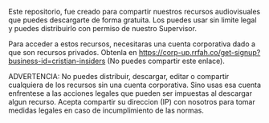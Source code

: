 Este repositorio, fue creado para compartir nuestros recursos audiovisuales que puedes descargarte de forma gratuita.
Los puedes usar sin limite legal y puedes distribuirlo con permiso de nuestro Supervisor.

Para acceder a estos recursos, necesitaras una cuenta corporativa dado a que son recursos privados.
Obtenla en https://corp-up.rrfah.co/get-signup?business-id=cristian-insiders (No puedes compartir este enlace).

ADVERTENCIA: No puedes distribuir, descargar, editar o compartir cualquiera de los recursos sin una cuenta corporativa.
Sino usas esa cuenta enfrentese a las acciones legales que pueden ser impuestas al descargar algun recurso.
Acepta compartir su direccion (IP) con nosotros para tomar medidas legales en caso de incumplimiento de las normas.
